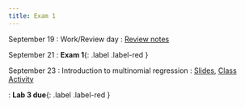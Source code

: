 ```yaml
---
title: Exam 1
---
```


September 19
: Work/Review day
  : [Review notes](https://sta214-f22.github.io/slides/exam_1_review.pdf)

September 21
: **Exam 1**{: .label .label-red }


September 23
: Introduction to multinomial regression
  : [Slides](https://sta214-f22.github.io/slides/lecture_14.pdf), [Class Activity](https://sta214-f22.github.io/class_activities/ca_lecture_14.html)

: **Lab 3 due**{: .label .label-red }